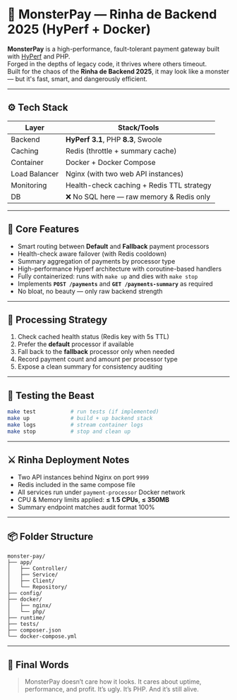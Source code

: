 # 🧟 MonsterPay — Rinha de Backend 2025 (HyPerf + Docker)

**MonsterPay** is a high-performance, fault-tolerant payment gateway built with [HyPerf](https://hyperf.io/) and PHP.  
Forged in the depths of legacy code, it thrives where others timeout.  
Built for the chaos of the **Rinha de Backend 2025**, it may look like a monster — but it's fast, smart, and dangerously efficient.

---

## ⚙️ Tech Stack

| Layer       | Stack/Tools                              |
|-------------|-------------------------------------------|
| Backend     | **HyPerf 3.1**, PHP **8.3**, Swoole       |
| Caching     | Redis (throttle + summary cache)          |
| Container   | Docker + Docker Compose                   |
| Load Balancer | Nginx (with two web API instances)      |
| Monitoring  | Health-check caching + Redis TTL strategy |
| DB          | ❌ No SQL here — raw memory & Redis only   |

---

## 🚀 Core Features

- Smart routing between **Default** and **Fallback** payment processors
- Health-check aware failover (with Redis cooldown)
- Summary aggregation of payments by processor type
- High-performance Hyperf architecture with coroutine-based handlers
- Fully containerized: runs with `make up` and dies with `make stop`
- Implements **`POST /payments`** and **`GET /payments-summary`** as required
- No bloat, no beauty — only raw backend strength

---

## 🧠 Processing Strategy

1. Check cached health status (Redis key with 5s TTL)
2. Prefer the **default** processor if available
3. Fall back to the **fallback** processor only when needed
4. Record payment count and amount per processor type
5. Expose a clean summary for consistency auditing

---

## 🧪 Testing the Beast

```bash
make test           # run tests (if implemented)
make up             # build + up backend stack
make logs           # stream container logs
make stop           # stop and clean up
````

---

## ⚔️ Rinha Deployment Notes

* Two API instances behind Nginx on port `9999`
* Redis included in the same compose file
* All services run under `payment-processor` Docker network
* CPU & Memory limits applied: **≤ 1.5 CPUs**, **≤ 350MB**
* Summary endpoint matches audit format 100%

---

## 📦 Folder Structure

```
monster-pay/
├── app/
│   ├── Controller/
│   ├── Service/
│   ├── Client/
│   └── Repository/
├── config/
├── docker/
│   ├── nginx/
│   └── php/
├── runtime/
├── tests/
├── composer.json
└── docker-compose.yml
```

---

## 🧟 Final Words

> MonsterPay doesn’t care how it looks.
> It cares about uptime, performance, and profit.
> It’s ugly. It’s PHP. And it’s still alive.
